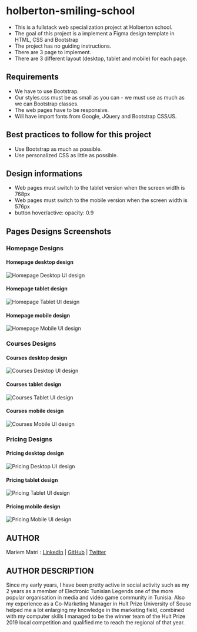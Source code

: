# holberton-smiling-school
* This is a fullstack web specialization project at Holberton school.
* The goal of this project is a implement a Figma design template in HTML, CSS and Bootstrap
* The project has no guiding instructions.
* There are 3 page to implement.
* There are 3 different layout (desktop, tablet and mobile) for each page.

## Requirements
* We have to use Bootstrap.
* Our styles.css must be as small as you can - we must use as much as we can Bootstrap classes.
* The web pages have to be responsive.
* Will have import fonts from Google, JQuery and Bootstrap CSS/JS.

## Best practices to follow for this project
* Use Bootstrap as much as possible.
* Use personalized CSS as little as possible.

## Design informations
* Web pages must switch to the tablet version when the screen width is 768px
* Web pages must switch to the mobile version when the screen width is 576px
* button hover/active: opacity: 0.9

## Pages Designs Screenshots

### Homepage Designs
#### Homepage desktop design
![Homepage Desktop UI design](https://github.com/MatriMariem/holberton-smiling-school-javascript/tree/master/screenshots/homepage_desktop.png)
#### Homepage tablet design
![Homepage Tablet UI design](https://github.com/MatriMariem/holberton-smiling-school-javascript/tree/master/screenshots/homepage_tablet.png)
#### Homepage mobile design
![Homepage Mobile UI design](https://github.com/MatriMariem/holberton-smiling-school-javascript/tree/master/screenshots/homepage_mobile.png)

### Courses Designs
#### Courses desktop design
![Courses Desktop UI design](https://github.com/MatriMariem/holberton-smiling-school-javascript/tree/master/screenshots/courses_desktop.png)
#### Courses tablet design
![Courses Tablet UI design](https://github.com/MatriMariem/holberton-smiling-school-javascript/tree/master/screenshots/courses_tablet.png)
#### Courses mobile design
![Courses Mobile UI design](https://github.com/MatriMariem/holberton-smiling-school-javascript/tree/master/screenshots/courses_mobile.png)

### Pricing Designs
#### Pricing desktop design
![Pricing Desktop UI design](https://github.com/MatriMariem/holberton-smiling-school-javascript/tree/master/screenshots/pricing_desktop.png)
#### Pricing tablet design
![Pricing Tablet UI design](https://github.com/MatriMariem/holberton-smiling-school-javascript/tree/master/screenshots/pricing_tablet.png)
#### Pricing mobile design
![Pricing Mobile UI design](https://github.com/MatriMariem/holberton-smiling-school-javascript/tree/master/screenshots/pricing_mobile.png)

## AUTHOR
Mariem Matri : [LinkedIn] | [GitHub] | [Twitter]

[LinkedIn]: <https://www.linkedin.com/in/atefmck>
[GitHub]: <https://github.com/atefmck>
[Twitter]: <https://twitter.com/xFreak666>

## AUTHOR DESCRIPTION
Since my early years, I have been pretty active in social activity such as my 2 years as a member of Electronic Tunisian Legends one of the more popular organisation in media and vidéo game community in Tunisia.
Also my experience as a Co-Marketing Manager in Hult Prize University of Souse helped me a lot enlarging my knowledge in the marketing field, combined with my computer skills I managed to be the winner team of the Hult Prize 2019 local competition and qualified me to reach the regional of that year.
